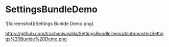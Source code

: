 # SettingsBundleDemo

![Screenshot](Settings Bunlde Demo.png)

https://github.com/trachanivasiliki/SettingsBundleDemo/blob/master/Settings%20Bunlde%20Demo.png
